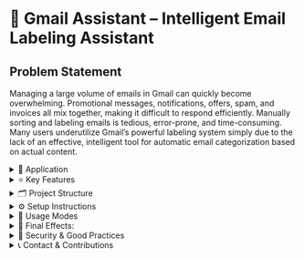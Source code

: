 # 📧 Gmail Assistant – Intelligent Email Labeling Assistant

## Problem Statement

Managing a large volume of emails in Gmail can quickly become overwhelming. Promotional messages, notifications, offers, spam, and invoices all mix together, making it difficult to respond efficiently. Manually sorting and labeling emails is tedious, error-prone, and time-consuming. Many users underutilize Gmail’s powerful labeling system simply due to the lack of an effective, intelligent tool for automatic email categorization based on actual content.


<details>
<summary>🚀 Application</summary>

**Gmail Assistant** is a Python-based tool designed to solve this problem. It automatically analyzes your recent (or selected) Gmail messages and assigns appropriate labels from a pre-defined category set. The tool leverages:

- 🤖 **Perplexity API (AI)** for deep content analysis and category assignment  
- 📬 **Gmail API** for fetching emails, applying labels, and dynamically creating new labels in your Gmail account if needed

</details>

<details>
<summary>⭐ Key Features</summary>

-  **Automatic email classification** into predefined categories (e.g., Invoice, Spam, Offers)  
-  **Interactive mode** allowing you to confirm or correct AI suggestions, storing feedback for future improvement  
-  **Automatic mode** for fast batch processing without manual intervention  
-  **Built-in statistics** with bar charts showing category distributions during each session  
-  **Feedback loop system** enabling the assistant to learn from user corrections (excellent portfolio showcase)  
-  Clean, modular design facilitating future extensions and integration with other services

</details>

<details>
<summary>🗂️ Project Structure</summary>
   
<img width="1033" height="409" alt="image" src="https://github.com/user-attachments/assets/2edf9805-169d-4b11-bf4a-a37338ca58bd" />


</details>

<details>
<summary>⚙️ Setup Instructions</summary>

1. **Google Cloud Console Setup:**  
   - Create a project in [Google Cloud Console](https://console.cloud.google.com/).  
   - Enable the Gmail API.  
   - Create OAuth 2.0 credentials for a Desktop Application.  
   - Download the `credentials.json` file and place it in the project root directory.  
   
2. **Perplexity API Key:**  
   - Obtain your Perplexity API key from your Perplexity Pro account.  
   - Store the key securely by creating a `.env` file or export it as an environment variable:
     ```
     PERPLEXITY_API_KEY=your_api_key_here
     ```
3. **Install dependencies:**

```
pip install -r requirements.txt
```
4. **Run the assistant:**

- You will be prompted to select **Automatic** or **Interactive** mode.  
- Authentication with Gmail will happen on the first run via OAuth browser window.

5. **View statistics:**  
After processing emails, run:
```
python plot_statistics.py
```

This displays a bar chart of how many emails were assigned to each category during the session.

</details>

<details>
<summary>🎯 Usage Modes</summary>

- ⚙️ **Automatic mode**: The assistant tags emails without asking for user input — fast and hands-off.  
- 🖱️ **Interactive mode**: After AI suggests a label, you can approve or change it, enabling a feedback loop to improve labeling accuracy over time.

</details>
 <details>
   <summary>🧩 Final Effects:</summary>
   I encourage you to discover more about my assistant by reading other sections or even running it by yourself! Instructon is also given above.
   <img width="1166" height="134" alt="image" src="https://github.com/user-attachments/assets/feac88e0-8d46-46c4-90b0-4462059a4015" />
   <img width="1619" height="660" alt="image" src="https://github.com/user-attachments/assets/b8c0dd2e-2c81-4923-927e-81f529c619af" />

   <img width="922" height="555" alt="image" src="https://github.com/user-attachments/assets/396c9bf6-4b60-4df0-8169-1893efcc1563" />

</details>
<details>
  
<summary>🔐 Security & Good Practices</summary>

- Your `credentials.json`, OAuth `token.json`, `feedback.csv`, and `.env` files **must never** be publicly shared or pushed to GitHub.  
- Use `.gitignore` to exclude these files from your repository.  
- Store all secrets securely and consider using environment variables for API keys.  
- This approach keeps your account safe and your project professional.

</details>

<details>
<summary>📞 Contact & Contributions</summary>

For questions, improvements, or collaboration, feel free to open an issue or pull request on GitHub, or reach out via email.

---

Thank you for exploring **Gmail Assistant** — efficient, intelligent, and ready to help you tame your inbox! ✉️✨

</details>

